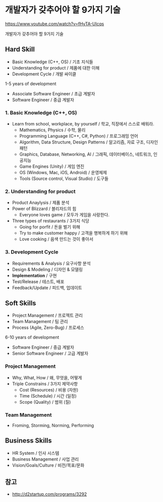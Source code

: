 # 개발자가 갖추어야 할 9가지 기술

https://www.youtube.com/watch?v=fHyTA-UIcqs

개발자가 갖추어야 할 9가지 기술

## Hard Skill
- Basic Knowledge (C++, OS) / 기초 지식들
- Understanding for product / 제품에 대한 이해
- Development Cycle / 개발 싸이클

1-5 years of development

- Associate Software Engineer / 초급 계발자
- Software Engineer / 중급 계발자


### 1. Basic Knowledge (C++, OS)

- Learn from school, workplace, by yourself / 학교, 직장에서 스스로 배워라.
  - Mathematics, Physics / 수학, 물리
  - Programming Language (C++, C#, Python) / 프로그래밍 언어
  - Algorithm, Data Structure, Design Patterns / 알고리즘, 자료 구조, 디자인 패턴
  - Graphics, Database, Networking, AI / 그래픽, 데이터베이스, 네트워크, 인공지능
  - Game Engines (Unity) / 게임 엔진
  - OS (Windows, Mac, iOS, Android) / 운영체제
  - Tools (Source control, Visual Studio) / 도구들

### 2. Understanding for product 

- Product Anaylysis / 제품 분석
- Power of Blizzard / 블리자드의 힘
  - Everyone loves game / 모두가 게임을 사랑한다. 
- Three types of restaurants / 3가지 식당
  - Going for porfit / 돈을 벌기 위해 
  - Try to make customer happy / 고객을 행복하게 하기 위해
  - Love cooking / 음색 만드는 것이 좋아서

### 3. Development Cycle

- Requirements & Analysis / 요구사항 분석
- Design & Modeling / 디자인 & 모델링
- **Implementation** / 구현
- Test/Release / 테스트, 배포
- Feedback/Update / 피드백, 업데이트

## Soft Skills

- Project Management / 프로젝트 관리
- Team Management / 팀 관리
- Process (Agile, Zero-Bug) / 프로세스

6-10 years of development

- Software Engineer / 중급 계발자
- Senior Software Engineer / 고급 계발자


### Project Management

- Why, What, How  / 왜, 무엇을, 어떻게
- Triple Constrains / 3가지 제약사항
  - Cost (Resources) / 비용 (자원)
  - Time (Schedule) / 시간 (일정)
  - Scope (Quality) / 범위 (질)

### Team Management

- Froming, Storming, Norming, Performing




## Business Skills

- HR System / 인사 시스템
- Business Management / 사업 관리
- Vision/Goals/Culture / 비전/목표/문화







## 참고

- http://d2startup.com/programs/3292